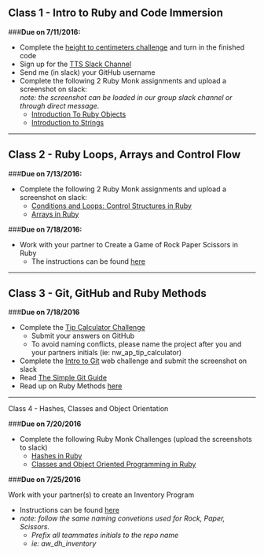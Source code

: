 ## Class 1 - Intro to Ruby and Code Immersion

###**Due on 7/11/2016:**

- Complete the [height to centimeters challenge](https://github.com/tts-code-immersion-clt-pt-summer-2016/class_notes/blob/master/height_to_centimeters_challenge.md) and turn in the finished code
- Sign up for the [TTS Slack Channel](http://ttsclt.slack.com) 
- Send me (in slack) your GitHub username
- Complete the following 2 Ruby Monk assignments and upload a screenshot on slack:<br>*note: the screenshot can be loaded in our group slack channel or through direct message.*
	- [Introduction To Ruby Objects](https://rubymonk.com/learning/books/1-ruby-primer/chapters/6-objects/lessons/35-introduction-to-objects) 
	- [Introduction to Strings](https://rubymonk.com/learning/books/1-ruby-primer/chapters/5-strings/lessons/7-string-introduction)
	
- - - -

## Class 2 - Ruby Loops, Arrays and Control Flow

###**Due on 7/13/2016:**

- Complete the following 2 Ruby Monk assignments and upload a screenshot on slack:
	- [Conditions and Loops: Control Structures in Ruby](https://rubymonk.com/learning/books/1-ruby-primer/chapters/8-control-structures/lessons/43-boolean-expressions-in-ruby) 
	- [Arrays in Ruby](https://rubymonk.com/learning/books/1-ruby-primer/chapters/1-arrays/lessons/2-arrays-introduction)

###**Due on 7/18/2016:**
 
- Work with your partner to Create a Game of Rock Paper Scissors in Ruby
	- The instructions can be found [here](https://github.com/tts-code-immersion-clt-pt-summer-2016/class_notes/blob/master/RPS_instructions.md) 

- - - -

## Class 3 - Git, GitHub and Ruby Methods

###**Due on 7/18/2016** 

- Complete the [Tip Calculator Challenge](https://github.com/tts-code-immersion-clt-pt-summer-2016/class_notes/blob/master/tip_calculator_challenge.md)
	- Submit your answers on GitHub
	- To avoid naming conflicts, please name the project after you and your partners initials (ie: nw_ap_tip_calculator)
- Complete the [Intro to Git](https://try.github.io/levels/1/challenges/1) web challenge and submit the screenshot on slack
- Read [The Simple Git Guide](http://rogerdudler.github.io/git-guide/)
- Read up on Ruby Methods [here](http://ruby.bastardsbook.com/chapters/methods/)


- - - - 

Class 4 - Hashes, Classes and Object Orientation

###**Due on 7/20/2016** 

- Complete the following Ruby Monk Challenges (upload the screenshots to slack)
	- [Hashes in Ruby](https://rubymonk.com/learning/books/1-ruby-primer/chapters/10-hashes-in-ruby/lessons/46-introduction-to-ruby-hashes)
	- [Classes and Object Oriented Programming in Ruby](https://rubymonk.com/learning/books/1-ruby-primer/chapters/7-classes/lessons/39-classes)
	 
###**Due on 7/25/2016** 

Work with your partner(s) to create an Inventory Program
- Instructions can be found [here](https://github.com/tts-code-immersion-clt-pt-summer-2016/class_notes/blob/master/inventory_assignment.md)
- *note: follow the same naming convetions used for Rock, Paper, Scissors.* 
	- *Prefix all teammates initials to the repo name*
	- *ie: aw_dh_inventory*
